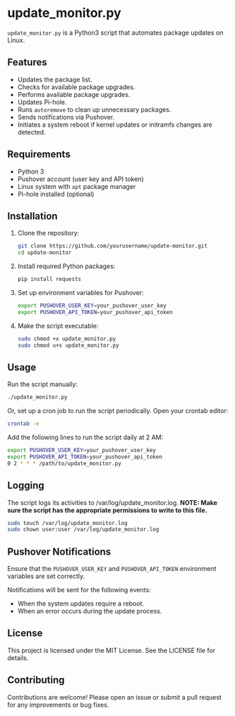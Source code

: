 # update_monitor.py

`update_monitor.py` is a Python3 script that automates package updates on Linux.

## Features

- Updates the package list.
- Checks for available package upgrades.
- Performs available package upgrades.
- Updates Pi-hole.
- Runs `autoremove` to clean up unnecessary packages.
- Sends notifications via Pushover.
- Initiates a system reboot if kernel updates or initramfs changes are detected.

## Requirements

- Python 3
- Pushover account (user key and API token)
- Linux system with `apt` package manager
- Pi-hole installed (optional)

## Installation

1. Clone the repository:
    ```bash
    git clone https://github.com/yourusername/update-monitor.git
    cd update-monitor
    ```

2. Install required Python packages:
    ```bash
    pip install requests
    ```

3. Set up environment variables for Pushover:
    ```bash
    export PUSHOVER_USER_KEY=your_pushover_user_key
    export PUSHOVER_API_TOKEN=your_pushover_api_token
    ```

4. Make the script executable:
    ```bash
    sudo chmod +x update_monitor.py
    sudo chmod u+s update_monitor.py
    ```

## Usage

Run the script manually:
```bash
./update_monitor.py
```

Or, set up a cron job to run the script periodically. Open your crontab editor:
```bash
crontab -e
```

Add the following lines to run the script daily at 2 AM:
```bash
export PUSHOVER_USER_KEY=your_pushover_user_key
export PUSHOVER_API_TOKEN=your_pushover_api_token
0 2 * * * /path/to/update_monitor.py
```
## Logging

The script logs its activities to /var/log/update_monitor.log. **NOTE: Make sure the script has the appropriate permissions to write to this file.**
```bash
sudo touch /var/log/update_monitor.log
sudo chown user:user /var/log/update_monitor.log
```

## Pushover Notifications

Ensure that the `PUSHOVER_USER_KEY` and `PUSHOVER_API_TOKEN` environment variables are set correctly.

Notifications will be sent for the following events:
- When the system updates require a reboot.
- When an error occurs during the update process.

## License

This project is licensed under the MIT License. See the LICENSE file for details.

## Contributing

Contributions are welcome! Please open an issue or submit a pull request for any improvements or bug fixes.
